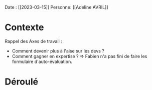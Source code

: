 Date : [[2023-03-15]]
Personne:  [[Adeline AVRIL]]

# Contexte

Rappel des Axes de travail :
- Comment devenir plus à l'aise sur les devs ?
- Comment gagner en expertise ?
=> Fabien n'a pas fini de faire les formulaire d'auto-évaluation.


# Déroulé
